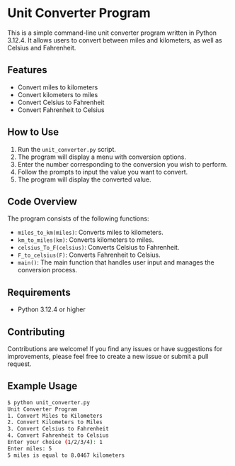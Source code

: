 # Unit Converter Program

This is a simple command-line unit converter program written in Python 3.12.4. It allows users to convert between miles and kilometers, as well as Celsius and Fahrenheit.

## Features

- Convert miles to kilometers
- Convert kilometers to miles
- Convert Celsius to Fahrenheit
- Convert Fahrenheit to Celsius

## How to Use

1. Run the `unit_converter.py` script.
2. The program will display a menu with conversion options.
3. Enter the number corresponding to the conversion you wish to perform.
4. Follow the prompts to input the value you want to convert.
5. The program will display the converted value.

## Code Overview

The program consists of the following functions:

- `miles_to_km(miles)`: Converts miles to kilometers.
- `km_to_miles(km)`: Converts kilometers to miles.
- `celsius_To_F(celsius)`: Converts Celsius to Fahrenheit.
- `F_to_celsius(F)`: Converts Fahrenheit to Celsius.
- `main()`: The main function that handles user input and manages the conversion process.

## Requirements

- Python 3.12.4 or higher

## Contributing

Contributions are welcome! If you find any issues or have suggestions for improvements, please feel free to create a new issue or submit a pull request.

## Example Usage

```bash
$ python unit_converter.py
Unit Converter Program
1. Convert Miles to Kilometers
2. Convert Kilometers to Miles
3. Convert Celsius to Fahrenheit
4. Convert Fahrenheit to Celsius
Enter your choice (1/2/3/4): 1
Enter miles: 5
5 miles is equal to 8.0467 kilometers


